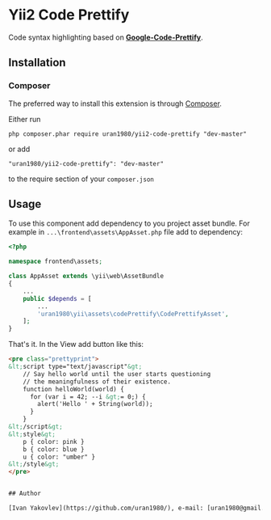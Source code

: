 # Yii2 Code Prettify

Code syntax highlighting based on **[Google-Code-Prettify](https://github.com/tcollard/google-code-prettify)**.


## Installation


### Composer

The preferred way to install this extension is through [Composer](http://getcomposer.org/).

Either run

```
php composer.phar require uran1980/yii2-code-prettify "dev-master"
```

or add

```
"uran1980/yii2-code-prettify": "dev-master"
```

to the require section of your ```composer.json```


## Usage

To use this component add dependency to you project asset bundle.
 For example in ```...\frontend\assets\AppAsset.php``` file add to dependency:

```php
<?php

namespace frontend\assets;

class AppAsset extends \yii\web\AssetBundle
{
    ...
    public $depends = [
        ...
        'uran1980\yii\assets\codePrettify\CodePrettifyAsset',
    ];
}
```

That's it. In the View add button like this:

```html
<pre class="prettyprint">
&lt;script type="text/javascript"&gt;
    // Say hello world until the user starts questioning
    // the meaningfulness of their existence.
    function helloWorld(world) {
      for (var i = 42; --i &gt;= 0;) {
        alert('Hello ' + String(world));
      }
    }
&lt;/script&gt;
&lt;style&gt;
    p { color: pink }
    b { color: blue }
    u { color: "umber" }
&lt;/style&gt;
</pre>


## Author

[Ivan Yakovlev](https://github.com/uran1980/), e-mail: [uran1980@gmail.com](mailto:uran1980@gmail.com)
